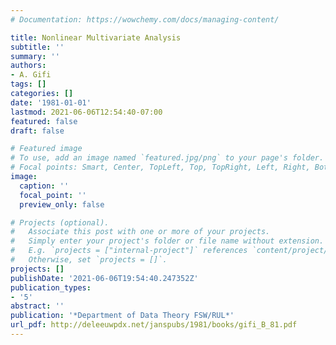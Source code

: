 ```yaml
---
# Documentation: https://wowchemy.com/docs/managing-content/

title: Nonlinear Multivariate Analysis
subtitle: ''
summary: ''
authors:
- A. Gifi
tags: []
categories: []
date: '1981-01-01'
lastmod: 2021-06-06T12:54:40-07:00
featured: false
draft: false

# Featured image
# To use, add an image named `featured.jpg/png` to your page's folder.
# Focal points: Smart, Center, TopLeft, Top, TopRight, Left, Right, BottomLeft, Bottom, BottomRight.
image:
  caption: ''
  focal_point: ''
  preview_only: false

# Projects (optional).
#   Associate this post with one or more of your projects.
#   Simply enter your project's folder or file name without extension.
#   E.g. `projects = ["internal-project"]` references `content/project/deep-learning/index.md`.
#   Otherwise, set `projects = []`.
projects: []
publishDate: '2021-06-06T19:54:40.247352Z'
publication_types:
- '5'
abstract: ''
publication: '*Department of Data Theory FSW/RUL*'
url_pdf: http://deleeuwpdx.net/janspubs/1981/books/gifi_B_81.pdf
---
```

